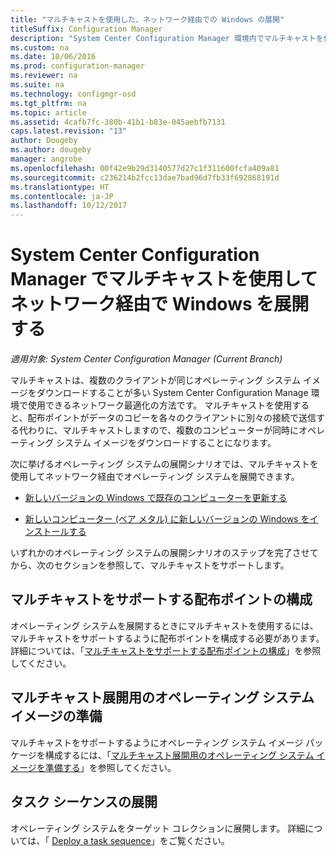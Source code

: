 ```yaml
---
title: "マルチキャストを使用した、ネットワーク経由での Windows の展開"
titleSuffix: Configuration Manager
description: "System Center Configuration Manager 環境内でマルチキャストを使用すると、複数のコンピューターがオペレーティング システム イメージを同時にダウンロードできるようになります。"
ms.custom: na
ms.date: 10/06/2016
ms.prod: configuration-manager
ms.reviewer: na
ms.suite: na
ms.technology: configmgr-osd
ms.tgt_pltfrm: na
ms.topic: article
ms.assetid: 4cafb7fc-380b-41b1-b83e-045aebfb7131
caps.latest.revision: "13"
author: Dougeby
ms.author: dougeby
manager: angrobe
ms.openlocfilehash: 00f42e9b29d3140577d27c1f311600fcfa409a81
ms.sourcegitcommit: c236214b2fcc13dae7bad96d7fb33f692868191d
ms.translationtype: HT
ms.contentlocale: ja-JP
ms.lasthandoff: 10/12/2017
---
```

# <a name="use-multicast-to-deploy-windows-over-the-network-with-system-center-configuration-manager"></a>System Center Configuration Manager でマルチキャストを使用してネットワーク経由で Windows を展開する

*適用対象: System Center Configuration Manager (Current Branch)*

マルチキャストは、複数のクライアントが同じオペレーティング システム イメージをダウンロードすることが多い System Center Configuration Manage 環境で使用できるネットワーク最適化の方法です。 マルチキャストを使用すると、配布ポイントがデータのコピーを各々のクライアントに別々の接続で送信する代わりに、マルチキャストしますので、複数のコンピューターが同時にオペレーティング システム イメージをダウンロードすることになります。  

 次に挙げるオペレーティング システムの展開シナリオでは、マルチキャストを使用してネットワーク経由でオペレーティング システムを展開できます。  

-   [新しいバージョンの Windows で既存のコンピューターを更新する](refresh-an-existing-computer-with-a-new-version-of-windows.md)  

-   [新しいコンピューター (ベア メタル) に新しいバージョンの Windows をインストールする](install-new-windows-version-new-computer-bare-metal.md)  

 いずれかのオペレーティング システムの展開シナリオのステップを完了させてから、次のセクションを参照して、マルチキャストをサポートします。  

##  <a name="BKMK_Configure"></a> マルチキャストをサポートする配布ポイントの構成  
 オペレーティング システムを展開するときにマルチキャストを使用するには、マルチキャストをサポートするように配布ポイントを構成する必要があります。 詳細については、「[マルチキャストをサポートする配布ポイントの構成](../get-started/prepare-site-system-roles-for-operating-system-deployments.md#BKMK_DPMulticast)」を参照してください。  

## <a name="prepare-an-operating-system-image-for-multicast-deployments"></a>マルチキャスト展開用のオペレーティング システム イメージの準備  
 マルチキャストをサポートするようにオペレーティング システム イメージ パッケージを構成するには、「[マルチキャスト展開用のオペレーティング システム イメージを準備する](../get-started/manage-operating-system-images.md#BKMK_OSImageMulticast)」を参照してください。  

##  <a name="BKMK_Deploy"></a> タスク シーケンスの展開  
 オペレーティング システムをターゲット コレクションに展開します。 詳細については、「 [Deploy a task sequence](manage-task-sequences-to-automate-tasks.md#BKMK_DeployTS)」をご覧ください。  
